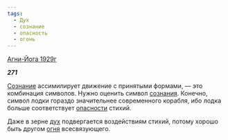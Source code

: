 ```yaml
---
tags:
  - Дух
  - сознание
  - опасность
  - огонь
---
```

[Агни-Йога 1929г](https://127.0.0.1:4002/agni/1929)

___271___

[Сознание](../../../tags/#сознание) ассимилирует движение с принятыми формами, — это комбинация символов. Нужно оценить символ [сознания](../../../tags/#сознание). Конечно, символ лодки гораздо значительнее современного корабля, ибо лодка больше соответствует [опасности](../../../tags/#опасность) стихий.   

Даже в зерне [дух](../../../tags/#Дух) подвергается воздействиям стихий, потому хорошо быть другом [огня](../../../tags/#огонь) всесвязующего.